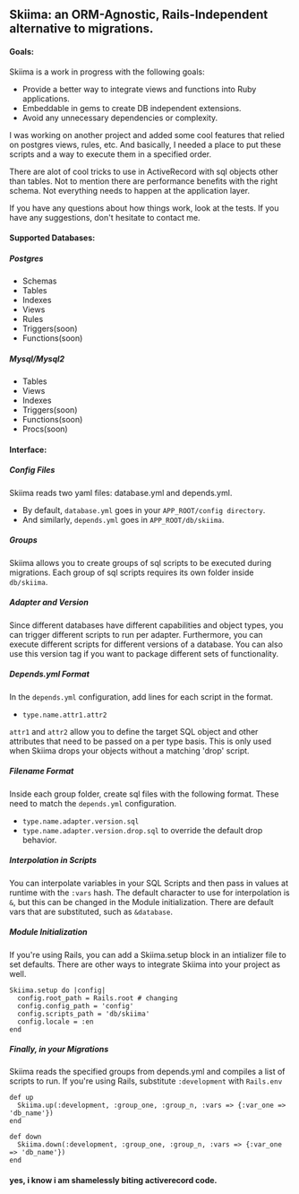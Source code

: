 Skiima: an ORM-Agnostic, Rails-Independent alternative to migrations.
------------------------

#### Goals:
Skiima is a work in progress with the following goals:

* Provide a better way to integrate views and functions into Ruby applications.
* Embeddable in gems to create DB independent extensions.
* Avoid any unnecessary dependencies or complexity.

I was working on another project and added some cool features that relied on postgres views, rules, etc.  And basically, I needed a place to put these scripts and a way to execute them in a specified order.  

There are alot of cool tricks to use in ActiveRecord with sql objects other than tables.  Not to mention there are performance benefits with the right schema.  Not everything needs to happen at the application layer.

If you have any questions about how things work, look at the tests.  If you have any suggestions, don't hesitate to contact me.

#### Supported Databases:
##### Postgres

- Schemas
- Tables
- Indexes
- Views
- Rules
- Triggers(soon)
- Functions(soon)

##### Mysql/Mysql2

- Tables
- Views
- Indexes
- Triggers(soon)
- Functions(soon)
- Procs(soon)

#### Interface:
##### Config Files
Skiima reads two yaml files: database.yml and depends.yml.  

- By default, `database.yml` goes in your `APP_ROOT/config directory`.
- And similarly, `depends.yml` goes in `APP_ROOT/db/skiima`.

##### Groups
Skiima allows you to create groups of sql scripts to be executed during migrations.  Each group of sql scripts requires its own folder inside `db/skiima`.

##### Adapter and Version
Since different databases have different capabilities and object types, you can trigger different scripts to run per adapter.  Furthermore, you can execute different scripts for different versions of a database.  You can also use this version tag if you want to package different sets of functionality.

##### Depends.yml Format
In the `depends.yml` configuration, add lines for each script in the format.

* `type.name.attr1.attr2`

`attr1` and `attr2` allow you to define the target SQL object and other attributes that need to be passed on a per type basis.  This is only used when Skiima drops your objects without a matching 'drop' script.

##### Filename Format
Inside each group folder, create sql files with the following format.  These need to match the `depends.yml` configuration.  

* `type.name.adapter.version.sql`
* `type.name.adapter.version.drop.sql` to override the default drop behavior.

##### Interpolation in Scripts
You can interpolate variables in your SQL Scripts and then pass in values at runtime with the `:vars` hash.  The default character to use for interpolation is `&`, but this can be changed in the Module initialization.  There are default vars that are substituted, such as `&database`.

##### Module Initialization
If you're using Rails, you can add a Skiima.setup block in an intializer file to set defaults.  There are other ways to integrate Skiima into your project as well.

    Skiima.setup do |config|
      config.root_path = Rails.root # changing
      config.config_path = 'config'
      config.scripts_path = 'db/skiima'
      config.locale = :en
    end

##### Finally, in your Migrations
Skiima reads the specified groups from depends.yml and compiles a list of scripts to run.  If you're using Rails, substitute `:development` with `Rails.env`

    def up
      Skiima.up(:development, :group_one, :group_n, :vars => {:var_one => 'db_name'})
    end
    
    def down
      Skiima.down(:development, :group_one, :group_n, :vars => {:var_one => 'db_name'})
    end

#### yes, i know i am shamelessly biting activerecord code.  